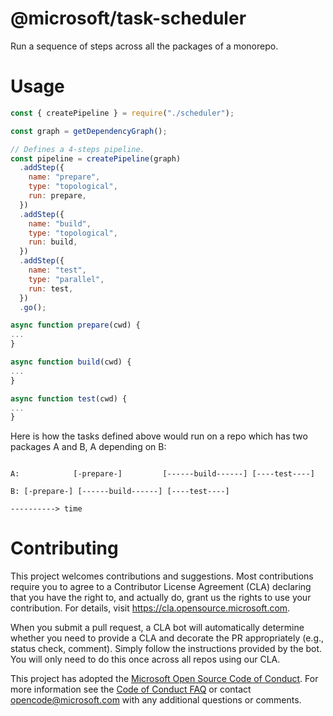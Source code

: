# @microsoft/task-scheduler

Run a sequence of steps across all the packages of a monorepo.

# Usage

```js
const { createPipeline } = require("./scheduler");

const graph = getDependencyGraph();

// Defines a 4-steps pipeline.
const pipeline = createPipeline(graph)
  .addStep({
    name: "prepare",
    type: "topological",
    run: prepare,
  })
  .addStep({
    name: "build",
    type: "topological",
    run: build,
  })
  .addStep({
    name: "test",
    type: "parallel",
    run: test,
  })
  .go();

async function prepare(cwd) {
...
}

async function build(cwd) {
...
}

async function test(cwd) {
...
}

```

Here is how the tasks defined above would run on a repo which has two packages A and B, A depending on B:
```

A:            [-prepare-]         [------build------] [----test----]

B: [-prepare-] [------build------] [----test----]

----------> time
```

# Contributing

This project welcomes contributions and suggestions.  Most contributions require you to agree to a
Contributor License Agreement (CLA) declaring that you have the right to, and actually do, grant us
the rights to use your contribution. For details, visit https://cla.opensource.microsoft.com.

When you submit a pull request, a CLA bot will automatically determine whether you need to provide
a CLA and decorate the PR appropriately (e.g., status check, comment). Simply follow the instructions
provided by the bot. You will only need to do this once across all repos using our CLA.

This project has adopted the [Microsoft Open Source Code of Conduct](https://opensource.microsoft.com/codeofconduct/).
For more information see the [Code of Conduct FAQ](https://opensource.microsoft.com/codeofconduct/faq/) or
contact [opencode@microsoft.com](mailto:opencode@microsoft.com) with any additional questions or comments.
